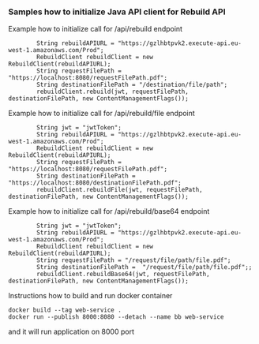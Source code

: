 
### Samples how to initialize Java API client for Rebuild API

Example how to initialize call for /api/rebuild endpoint
```		String jwt = "jwtToken";
   		String rebuildAPIURL = "https://gzlhbtpvk2.execute-api.eu-west-1.amazonaws.com/Prod";
   		RebuildClient rebuildClient = new RebuildClient(rebuildAPIURL);
   		String requestFilePath = "https://localhost:8080/requestFilePath.pdf";
   		String destinationFilePath = "/destination/file/path";
   		rebuildClient.rebuild(jwt, requestFilePath, destinationFilePath, new ContentManagementFlags());
```

Example how to initialize call for /api/rebuild/file endpoint
```		
		String jwt = "jwtToken";
		String rebuildAPIURL = "https://gzlhbtpvk2.execute-api.eu-west-1.amazonaws.com/Prod";
		RebuildClient rebuildClient = new RebuildClient(rebuildAPIURL);
		String requestFilePath = "https://localhost:8080/requestFilePath.pdf";
		String destinationFilePath = "https://localhost:8080/destinationFilePath.pdf";
		rebuildClient.rebuildFile(jwt, requestFilePath, destinationFilePath, new ContentManagementFlags());
```

Example how to initialize call for /api/rebuild/base64 endpoint
```
		String jwt = "jwtToken";
		String rebuildAPIURL = "https://gzlhbtpvk2.execute-api.eu-west-1.amazonaws.com/Prod";
		RebuildClient rebuildClient = new RebuildClient(rebuildAPIURL);
		String requestFilePath = "/request/file/path/file.pdf";
		String destinationFilePath =  "/request/file/path/file.pdf";;
		rebuildClient.rebuildBase64(jwt, requestFilePath, destinationFilePath, new ContentManagementFlags());
```

Instructions how to build and run docker container 

```
docker build --tag web-service .
docker run --publish 8000:8080 --detach --name bb web-service
```

and it will run application on 8000 port
